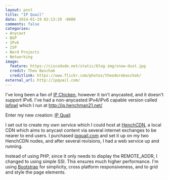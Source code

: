 ```yaml
---
layout: post
title: "IP Quail"
date: 2014-01-19 02:13:29 -0600
comments: false
categories: 
- Anycast
- BGP
- IPv6
- ISP
- Nerd Projects
- Networking
image:
  feature: https://ciscodude.net/static/blog-img/snow-dust.jpg
  credit: Theo Baschak
  creditlink: https://www.flickr.com/photos/theodorebaschak/
external_url: http://ipquail.com/
---
```

I've long been a fan of [IP Chicken](http://www.ipchicken.com/), however it isn't anycasted, and it doesn't support IPv6. I've had a non-anycasted IPv4/IPv6 capable version called [ipfowl](https://github.com/tbaschak/ipfowl) which I run at http://ip.henchman21.net/

Enter my new creation: [IP Quail](http://ipquail.com)

I set out to create my own service which I could host at [HenchCDN](http://henchcdn.com), a local CDN which aims to anycast content via several internet exchanges to be nearer to end users. I purchased [ipquail.com](http://ipquail.com/) and set it up on my two HenchCDN nodes, and after several revisions, I had a web service up and running.

Instead of using PHP, since it only needs to display the REMOTE_ADDR, I changed to using simple SSI. This ensures much higher performance. I'm using [Bootstrap](http://getbootstrap.com) for simplicity, cross platform responsiveness, and to grid and style the page elements. 
